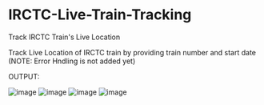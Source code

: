# IRCTC-Live-Train-Tracking
Track IRCTC Train's Live Location

Track Live Location of IRCTC train by providing train number and start date (NOTE: Error Hndling is not added yet)

OUTPUT:

![image](https://github.com/SourabGarg/IRCTC-Live-Train-Tracking/assets/112079423/96c0b78c-97ea-4a3b-aaad-8e6d04a9f296)
![image](https://github.com/SourabGarg/IRCTC-Live-Train-Tracking/assets/112079423/7689e513-fd8b-4a6a-a681-384fc9f6fb26)
![image](https://github.com/SourabGarg/IRCTC-Live-Train-Tracking/assets/112079423/24c02fdb-955f-4ac2-b598-81b15ef219ed)
![image](https://github.com/SourabGarg/IRCTC-Live-Train-Tracking/assets/112079423/f6ff281f-84f3-45fa-8f05-6240e36673e1)

